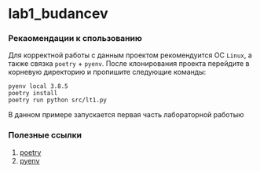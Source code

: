 # lab1_budancev

### Рекаомендации к спользованию
Для корректной работы с данным проектом рекомендуится ОС `Linux`, а также связка `poetry` + `pyenv`. 
После клонирования проекта перейдите в корневую директорию и пропишите следующие команды:  
```
pyenv local 3.8.5
poetry install
poetry run python src/lt1.py
```

В данном примере запускается первая часть лабораторной работыю  
### Полезные ссылки 
1. [poetry](https://github.com/python-poetry/poetry)
2. [pyenv](https://github.com/pyenv/pyenv)